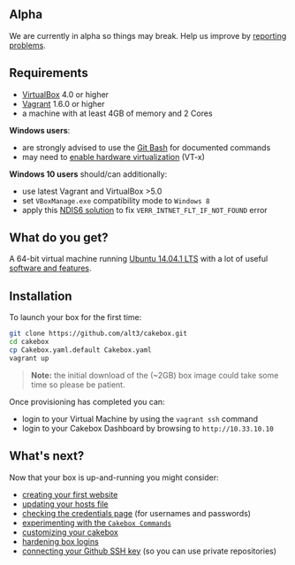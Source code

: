 ## Alpha

We are currently in alpha so things may break. Help us improve by
[reporting problems](https://github.com/alt3/cakebox/issues).

## Requirements

+ [VirtualBox](https://www.virtualbox.org/wiki/Downloads) 4.0 or higher
+ [Vagrant](https://www.vagrantup.com/downloads.html) 1.6.0 or higher
+ a machine with at least 4GB of memory and 2 Cores

**Windows users**:

+ are strongly advised to use the
[Git Bash](http://git-scm.com/downloads) for documented commands
+ may need to [enable hardware virtualization](https://www.thomas-krenn.com/en/wiki/Activating_the_Intel_VT_Virtualization_Feature)
(VT-x)

**Windows 10 users** should/can additionally:

+ use latest Vagrant and VirtualBox >5.0
+ set `VBoxManage.exe` compatibility mode to `Windows 8`
+ apply this [NDIS6 solution](http://stackoverflow.com/questions/33725779/failed-to-open-create-the-internal-network-vagrant-on-windows10) to fix `VERR_INTNET_FLT_IF_NOT_FOUND` error


## What do you get?

A 64-bit virtual machine running [Ubuntu 14.04.1 LTS](https://wiki.ubuntu.com/LTS)
with a lot of useful [software and features](features/).

## Installation

To launch your box for the first time:

```bash
git clone https://github.com/alt3/cakebox.git
cd cakebox
cp Cakebox.yaml.default Cakebox.yaml
vagrant up
```

> **Note:** the initial download of the (~2GB) box image could take some time
> so please be patient.

Once provisioning has completed you can:

- login to your Virtual Machine by using the ``vagrant ssh`` command
- login to your Cakebox Dashboard by browsing to ``http://10.33.10.10``

## What's next?

Now that your box is up-and-running you might consider:

+ [creating your first website](tutorials/creating-your-first-website)
+ [updating your hosts file](usage/hosts-file)
+ [checking the credentials page](additional/credentials) (for usernames and passwords)
+ [experimenting with the ``Cakebox Commands``](usage/cakebox-commands)
+ [customizing your cakebox](usage/cakebox-yaml)
+ [hardening box logins](tutorials/hardening-box-authentication)
+ [connecting your Github SSH key](tutorials/connecting-your-github-ssh-key) (so you can use private repositories)
